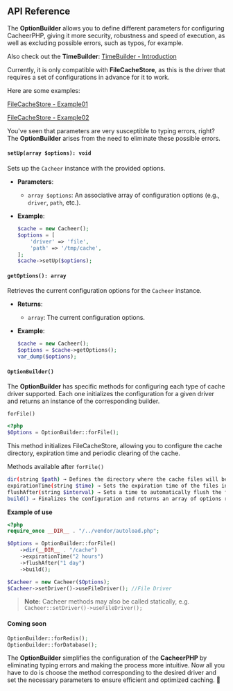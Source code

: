## API Reference

The **OptionBuilder** allows you to define different parameters for configuring CacheerPHP, giving it more security, robustness and speed of execution, as well as excluding possible errors, such as typos, for example.

Also check out the **TimeBuilder**: [TimeBuilder - Introduction](./OptionBuilder/TimeBuilder.md)

Currently, it is only compatible with **FileCacheStore**, as this is the driver that requires a set of configurations in advance for it to work.

Here are some examples:

[FileCacheStore - Example01](../example01.md)

[FileCacheStore - Example02](../example02.md)

You've seen that parameters are very susceptible to typing errors, right?
The **OptionBuilder** arises from the need to eliminate these possible errors.

#### `setUp(array $options): void`

Sets up the `Cacheer` instance with the provided options.

- **Parameters**:
  - `array $options`: An associative array of configuration options (e.g., `driver`, `path`, etc.).

- **Example**:
  ```php
  $cache = new Cacheer();
  $options = [
      'driver' => 'file',
      'path' => '/tmp/cache',
  ];
  $cache->setUp($options);
  ```

#### `getOptions(): array`

Retrieves the current configuration options for the `Cacheer` instance.

- **Returns**:
  - `array`: The current configuration options.

- **Example**:
  ```php
  $cache = new Cacheer();
  $options = $cache->getOptions();
  var_dump($options);
  ```

#### `OptionBuilder()`

The **OptionBuilder** has specific methods for configuring each type of cache driver supported.
Each one initializes the configuration for a given driver and returns an instance of the corresponding builder.

`forFile()`

```php
<?php
$Options = OptionBuilder::forFile();
```
This method initializes FileCacheStore, allowing you to configure the cache directory, expiration time and periodic clearing of the cache.

Methods available after `forFile()`

```sh
dir(string $path) → Defines the directory where the cache files will be stored.
expirationTime(string $time) → Sets the expiration time of the files in the cache.
flushAfter(string $interval) → Sets a time to automatically flush the files from the cache.
build() → Finalizes the configuration and returns an array of options ready for use.
```

**Example of use**

```php
<?php
require_once __DIR__ . "/../vendor/autoload.php"; 

$Options = OptionBuilder::forFile()
    ->dir(__DIR__ . "/cache")
    ->expirationTime("2 hours")
    ->flushAfter("1 day")
    ->build();

$Cacheer = new Cacheer($Options);
$Cacheer->setDriver()->useFileDriver(); //File Driver
```

> **Note:** Cacheer methods may also be called statically, e.g. `Cacheer::setDriver()->useFileDriver();`

#### Coming soon

```php
OptionBuilder::forRedis();
OptionBuilder::forDatabase();
```

The **OptionBuilder** simplifies the configuration of the **CacheerPHP** by eliminating typing errors and making the process more intuitive.
Now all you have to do is choose the method corresponding to the desired driver and set the necessary parameters to ensure efficient and optimized caching. 🚀